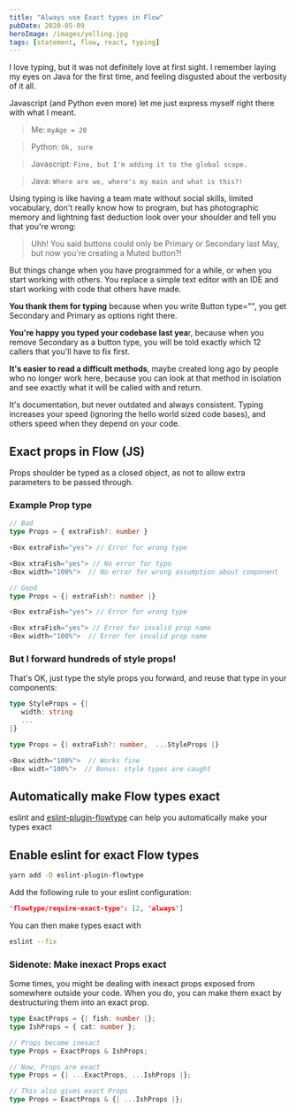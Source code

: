 ```yaml
---
title: "Always use Exact types in Flow"
pubDate: 2020-05-09
heroImage: /images/yelling.jpg
tags: [statement, flow, react, typing]
---
```


I love typing, but it was not definitely love at first sight. I remember laying my eyes on Java for the first time, and feeling disgusted about the verbosity of it all.

Javascript (and Python even more) let me just express myself right there with what I meant.

> Me: `myAge = 20`

> Python: `Ok, sure`

> Javascript: `Fine, but I'm adding it to the global scope.`

> Java: `Where are we, where's my main and what is this?!`

Using typing is like having a team mate without social skills,
limited vocabulary, don't really know how to program,
but has photographic memory and lightning fast deduction look over your shoulder
and tell you that you're wrong:

> Uhh! You said buttons could only be Primary or Secondary last May, but now you're creating a Muted button?!

But things change when you have programmed for a while, or when you start working
with others. You replace a simple text editor with an IDE and start working with
code that others have made.

**You thank them for typing** because when you write Button type="", you get Secondary and Primary as options right there.

**You're happy you typed your codebase last yea**r, because when you remove Secondary as a button type, you will be told exactly which 12 callers that you'll have to fix first.

**It's easier to read a difficult methods**, maybe created long ago by people who no longer work here, because you can look at that method in isolation and see exactly what it will be called with and return.

It's documentation, but never outdated and always consistent. Typing increases your speed (ignoring the hello world sized code bases), and others speed when they depend on your code.

## Exact props in Flow (JS)

Props shoulder be typed as a closed object, as not to allow extra parameters to be passed through.

### Example Prop type

```typescript jsx
// Bad
type Props = { extraFish?: number }

<Box extraFish="yes"> // Error for wrong type

<Box xtraFish="yes"> // No error for typo
<Box width="100%">  // No error for wrong assumption about component
```

```typescript jsx
// Good
type Props = {| extraFish?: number |}

<Box extraFish="yes"> // Error for wrong type

<Box xtraFish="yes"> // Error for invalid prop name
<Box width="100%">  // Error for invalid prop name
```

### But I forward hundreds of style props!

That's OK, just type the style props you forward, and reuse that type in your components:

```typescript jsx
type StyleProps = {|
   width: string
   ...
|}

type Props = {| extraFish?: number,  ...StyleProps |}

<Box width="100%">  // Works fine
<Box widt="100%">  // Bonus: style typos are caught
```

## Automatically make Flow types exact

eslint and [eslint-plugin-flowtype](https://github.com/gajus/eslint-plugin-flowtype) can help you automatically make your types exact

## Enable eslint for exact Flow types

```sh
yarn add -D eslint-plugin-flowtype
```

Add the following rule to your eslint configuration:

```json
'flowtype/require-exact-type': [2, 'always']
```

You can then make types exact with

```sh
eslint --fix
```

### Sidenote: Make inexact Props exact

Some times, you might be dealing with inexact props exposed from somewhere outside your code. When you do, you can make them exact by destructuring them into an exact prop.

```typescript jsx
type ExactProps = {| fish: number |};
type IshProps = { cat: number };

// Props become inexact
type Props = ExactProps & IshProps;

// Now, Props are exact
type Props = {| ...ExactProps, ...IshProps |};

// This also gives exact Props
type Props = ExactProps & {| ...IshProps |};
```
